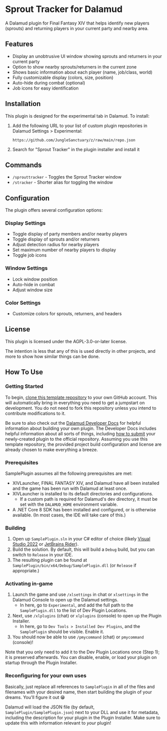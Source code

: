 # Sprout Tracker for Dalamud

A Dalamud plugin for Final Fantasy XIV that helps identify new players (sprouts) and returning players in your current party and nearby area.

## Features

* Display an unobtrusive UI window showing sprouts and returners in your current party
* Option to show nearby sprouts/returners in the current zone
* Shows basic information about each player (name, job/class, world)
* Fully customizable display (colors, size, position)
* Auto-hide during combat (optional)
* Job icons for easy identification

## Installation

This plugin is designed for the experimental tab in Dalamud. To install:

1. Add the following URL to your list of custom plugin repositories in Dalamud Settings > Experimental:
   ```
   https://github.com/JungleSanctuary/z/raw/main/repo.json
   ```

2. Search for "Sprout Tracker" in the plugin installer and install it

## Commands

* `/sprouttracker` - Toggles the Sprout Tracker window
* `/stracker` - Shorter alias for toggling the window

## Configuration

The plugin offers several configuration options:

### Display Settings
* Toggle display of party members and/or nearby players
* Toggle display of sprouts and/or returners
* Adjust detection radius for nearby players
* Set maximum number of nearby players to display
* Toggle job icons

### Window Settings
* Lock window position
* Auto-hide in combat
* Adjust window size

### Color Settings
* Customize colors for sprouts, returners, and headers

## License

This plugin is licensed under the AGPL-3.0-or-later license.


The intention is less that any of this is used directly in other projects, and more to show how similar things can be done.

## How To Use

### Getting Started

To begin, [clone this template repository][new-repo] to your own GitHub account. This will automatically bring in everything you need to get a jumpstart on development. You do not need to fork this repository unless you intend to contribute modifications to it.

Be sure to also check out the [Dalamud Developer Docs][dalamud-docs] for helpful information about building your own plugin. The Developer Docs includes helpful information about all sorts of things, including [how to submit][submit] your newly-created plugin to the official repository. Assuming you use this template repository, the provided project build configuration and license are already chosen to make everything a breeze.

[new-repo]: https://github.com/new?template_name=SamplePlugin&template_owner=goatcorp
[dalamud-docs]: https://dalamud.dev
[submit]: https://dalamud.dev/plugin-development/plugin-submission

### Prerequisites

SamplePlugin assumes all the following prerequisites are met:

* XIVLauncher, FINAL FANTASY XIV, and Dalamud have all been installed and the game has been run with Dalamud at least once.
* XIVLauncher is installed to its default directories and configurations.
  * If a custom path is required for Dalamud's dev directory, it must be set with the `DALAMUD_HOME` environment variable.
* A .NET Core 8 SDK has been installed and configured, or is otherwise available. (In most cases, the IDE will take care of this.)

### Building

1. Open up `SamplePlugin.sln` in your C# editor of choice (likely [Visual Studio 2022](https://visualstudio.microsoft.com) or [JetBrains Rider](https://www.jetbrains.com/rider/)).
2. Build the solution. By default, this will build a `Debug` build, but you can switch to `Release` in your IDE.
3. The resulting plugin can be found at `SamplePlugin/bin/x64/Debug/SamplePlugin.dll` (or `Release` if appropriate.)

### Activating in-game

1. Launch the game and use `/xlsettings` in chat or `xlsettings` in the Dalamud Console to open up the Dalamud settings.
    * In here, go to `Experimental`, and add the full path to the `SamplePlugin.dll` to the list of Dev Plugin Locations.
2. Next, use `/xlplugins` (chat) or `xlplugins` (console) to open up the Plugin Installer.
    * In here, go to `Dev Tools > Installed Dev Plugins`, and the `SamplePlugin` should be visible. Enable it.
3. You should now be able to use `/pmycommand` (chat) or `pmycommand` (console)!

Note that you only need to add it to the Dev Plugin Locations once (Step 1); it is preserved afterwards. You can disable, enable, or load your plugin on startup through the Plugin Installer.

### Reconfiguring for your own uses

Basically, just replace all references to `SamplePlugin` in all of the files and filenames with your desired name, then start building the plugin of your dreams. You'll figure it out 😁

Dalamud will load the JSON file (by default, `SamplePlugin/SamplePlugin.json`) next to your DLL and use it for metadata, including the description for your plugin in the Plugin Installer. Make sure to update this with information relevant to _your_ plugin!
